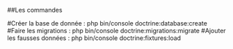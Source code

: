 ##Les commandes

#Créer la base de donnée : php bin/console doctrine:database:create
#Faire les migrations : php bin/console doctrine:migrations:migrate
#Ajouter les fausses données : php bin/console doctrine:fixtures:load
